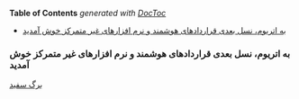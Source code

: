 <!-- START doctoc generated TOC please keep comment here to allow auto update -->
<!-- DON'T EDIT THIS SECTION, INSTEAD RE-RUN doctoc TO UPDATE -->
**Table of Contents**  *generated with [DocToc](https://github.com/thlorenz/doctoc)*

- [به اتریوم، نسل بعدی قراردادهای هوشمند و نرم افزارهای غیر متمرکز خوش آمدید](#%D8%A8%D9%87-%D8%A7%D8%AA%D8%B1%DB%8C%D9%88%D9%85%D8%8C-%D9%86%D8%B3%D9%84-%D8%A8%D8%B9%D8%AF%DB%8C-%D9%82%D8%B1%D8%A7%D8%B1%D8%AF%D8%A7%D8%AF%D9%87%D8%A7%DB%8C-%D9%87%D9%88%D8%B4%D9%85%D9%86%D8%AF-%D9%88-%D9%86%D8%B1%D9%85-%D8%A7%D9%81%D8%B2%D8%A7%D8%B1%D9%87%D8%A7%DB%8C-%D8%BA%DB%8C%D8%B1-%D9%85%D8%AA%D9%85%D8%B1%DA%A9%D8%B2-%D8%AE%D9%88%D8%B4-%D8%A2%D9%85%D8%AF%DB%8C%D8%AF)

<!-- END doctoc generated TOC please keep comment here to allow auto update -->

### به اتریوم، نسل بعدی قراردادهای هوشمند و نرم افزارهای غیر متمرکز خوش آمدید

[برگ سفید](https://github.com/ethereum/wiki/wiki/%5BPersian%5D-White-Paper)